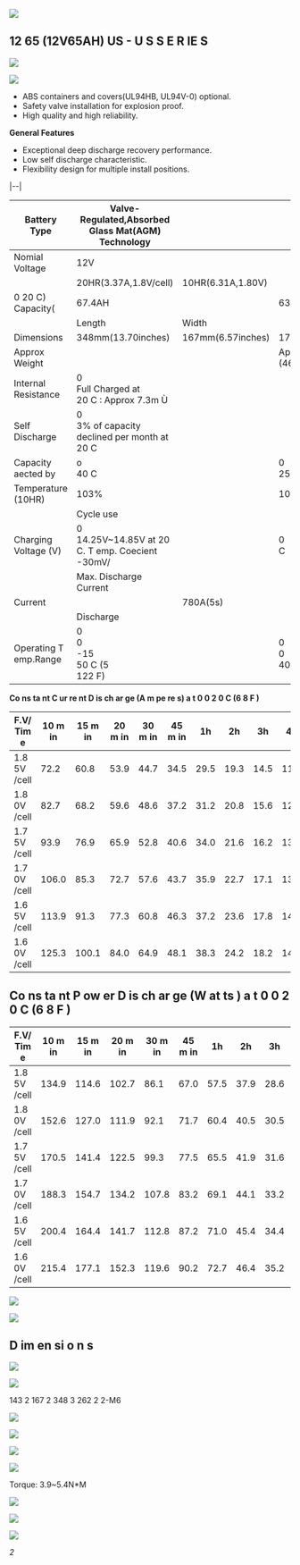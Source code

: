 ![](images/_page_0_Picture_0.jpeg)

## 12 65 (12V65AH) US - **U S S E R IE S**

![](images/_page_0_Picture_2.jpeg)

![](images/_page_0_Picture_3.jpeg)

- ABS containers and covers(UL94HB, UL94V-0) optional.
- Safety valve installation for explosion proof.
- High quality and high reliability.

**General Features**

- Exceptional deep discharge recovery performance.
- Low self discharge characteristic.
- Flexibility design for multiple install positions.

|--|

| Battery Type          | Valve-Regulated,Absorbed<br>Glass Mat(AGM)<br>Technology |                   |                          |                          |                                    |                                     |  |  |  |  |  |
|-----------------------|----------------------------------------------------------|-------------------|--------------------------|--------------------------|------------------------------------|-------------------------------------|--|--|--|--|--|
| Nomial Voltage        | 12V                                                      |                   |                          |                          |                                    |                                     |  |  |  |  |  |
|                       | 20HR(3.37A,1.8V/cell)                                    | 10HR(6.31A,1.80V) |                          | 5HR(10.9A,1.75V)         |                                    | 1HR(38.3A,1.60V)                    |  |  |  |  |  |
| 0 20 C)<br>Capacity(  | 67.4AH                                                   |                   | 63.1AH                   | 54.5AH                   |                                    | 38.3AH                              |  |  |  |  |  |
|                       | Length                                                   | Width             |                          |                          |                                    | Total Height                        |  |  |  |  |  |
| Dimensions            | 348mm(13.70inches)                                       | 167mm(6.57inches) | 178mm(7.01inches)        | 178mm(7.01inch)          |                                    |                                     |  |  |  |  |  |
| Approx Weight         |                                                          |                   | Approx 21.0 kg (46.3lbs) |                          |                                    |                                     |  |  |  |  |  |
| Internal Resistance   | 0<br>Full Charged at<br>20 C : Approx 7.3m Ù             |                   |                          |                          |                                    |                                     |  |  |  |  |  |
| Self Discharge        | 0<br>3% of capacity declined per month at<br>20 C        |                   |                          |                          |                                    |                                     |  |  |  |  |  |
| Capacity aected by    | o<br>40 C                                                |                   | 0<br>25 C                | 0<br>0 C                 |                                    | 0<br>-15 C                          |  |  |  |  |  |
| Temperature (10HR)    | 103%                                                     |                   | 100%                     | 86%                      |                                    | 65%                                 |  |  |  |  |  |
|                       | Cycle use                                                |                   |                          | Float use                |                                    |                                     |  |  |  |  |  |
| Charging Voltage (V)  | 0<br>14.25V~14.85V at 20 C. T emp. Coecient -30mV/       |                   | 0<br>C                   | 13.4V~13.7V at 20        | 0                                  | 0<br>C.Temp. Coecient (-20mV/<br>C) |  |  |  |  |  |
|                       | Max. Discharge Current                                   |                   |                          | Initial Charging Current |                                    |                                     |  |  |  |  |  |
| Current               |                                                          | 780A(5s)          |                          | Less than 19.5A          |                                    |                                     |  |  |  |  |  |
|                       | Discharge                                                |                   |                          | Charging                 | Storage                            |                                     |  |  |  |  |  |
| Operating T emp.Range | 0<br>0<br>-15<br>50 C (5<br>122 F)                       |                   | 0<br>0<br>40 C (32       | 0<br>104 F)              | 0<br>0<br>-15<br>40 C (5<br>104 F) |                                     |  |  |  |  |  |

**Co ns ta nt C ur re nt D is ch ar ge (A m pe re s) a t 0 0 2 0 C (6 8 F )**

| F.V/ Tim e   | 10 m in | 15 m in | 20 m in | 30 m in | 45 m in | 1h   | 2h   | 3h   | 4h   | 5h   | 6h   | 8h   | 10 h | 20 h |
|--------------|---------|---------|---------|---------|---------|------|------|------|------|------|------|------|------|------|
| 1.8 5V /cell | 72.2    | 60.8    | 53.9    | 44.7    | 34.5    | 29.5 | 19.3 | 14.5 | 11.9 | 10.0 | 8.86 | 7.11 | 6.11 | 3.26 |
| 1.8 0V /cell | 82.7    | 68.2    | 59.6    | 48.6    | 37.2    | 31.2 | 20.8 | 15.6 | 12.6 | 10.6 | 9.39 | 7.48 | 6.31 | 3.37 |
| 1.7 5V /cell | 93.9    | 76.9    | 65.9    | 52.8    | 40.6    | 34.0 | 21.6 | 16.2 | 13.1 | 10.9 | 9.68 | 7.73 | 6.47 | 3.46 |
| 1.7 0V /cell | 106.0   | 85.3    | 72.7    | 57.6    | 43.7    | 35.9 | 22.7 | 17.1 | 13.7 | 11.5 | 10.1 | 8.06 | 6.72 | 3.55 |
| 1.6 5V /cell | 113.9   | 91.3    | 77.3    | 60.8    | 46.3    | 37.2 | 23.6 | 17.8 | 14.2 | 11.8 | 10.5 | 8.33 | 6.91 | 3.66 |
| 1.6 0V /cell | 125.3   | 100.1   | 84.0    | 64.9    | 48.1    | 38.3 | 24.2 | 18.2 | 14.5 | 12.1 | 10.7 | 8.47 | 7.06 | 3.72 |

## **Co ns ta nt P ow er D is ch ar ge (W at ts ) a t 0 0 2 0 C (6 8 F )**

| F.V/ Tim e   | 10 m in | 15 m in | 20 m in | 30 m in | 45 m in | 1h   | 2h   | 3h   | 4h   | 5h   | 6h   | 8h   | 10 h | 20 h |
|--------------|---------|---------|---------|---------|---------|------|------|------|------|------|------|------|------|------|
| 1.8 5V /cell | 134.9   | 114.6   | 102.7   | 86.1    | 67.0    | 57.5 | 37.9 | 28.6 | 23.5 | 19.8 | 17.6 | 14.2 | 12.2 | 6.52 |
| 1.8 0V /cell | 152.6   | 127.0   | 111.9   | 92.1    | 71.7    | 60.4 | 40.5 | 30.5 | 24.8 | 20.9 | 18.6 | 14.9 | 12.6 | 6.74 |
| 1.7 5V /cell | 170.5   | 141.4   | 122.5   | 99.3    | 77.5    | 65.5 | 41.9 | 31.6 | 25.6 | 21.3 | 19.1 | 15.3 | 12.9 | 6.90 |
| 1.7 0V /cell | 188.3   | 154.7   | 134.2   | 107.8   | 83.2    | 69.1 | 44.1 | 33.2 | 26.7 | 22.5 | 20.0 | 16.0 | 13.4 | 7.07 |
| 1.6 5V /cell | 200.4   | 164.4   | 141.7   | 112.8   | 87.2    | 71.0 | 45.4 | 34.4 | 27.7 | 23.2 | 20.6 | 16.5 | 13.7 | 7.28 |
| 1.6 0V /cell | 215.4   | 177.1   | 152.3   | 119.6   | 90.2    | 72.7 | 46.4 | 35.2 | 28.2 | 23.6 | 21.0 | 16.7 | 14.0 | 7.39 |

![](images/_page_0_Picture_16.jpeg)

![](images/_page_0_Picture_17.jpeg)

## **D im en si o n s**

![](images/_page_1_Figure_1.jpeg)

![](images/_page_1_Figure_2.jpeg)

143 2 167 2 348 3 262 2 2-M6

![](images/_page_1_Figure_4.jpeg)

![](images/_page_1_Figure_5.jpeg)

![](images/_page_1_Figure_6.jpeg)

![](images/_page_1_Figure_7.jpeg)

Torque: 3.9~5.4N*M

![](images/_page_1_Figure_9.jpeg)

![](images/_page_1_Figure_10.jpeg)

![](images/_page_1_Figure_11.jpeg)

*2*